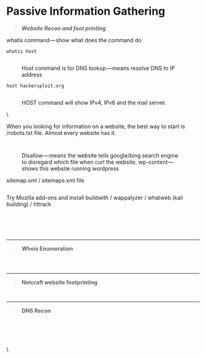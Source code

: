 # Passive Information Gathering

> _**Website Recon and foot printing**_

whatis command — show what does the command do

```
whatis host
```

<figure><img src="https://cdn-images-1.medium.com/max/1600/1*fvMTdgsCfbwxcZlNyl0d2w.png" alt=""><figcaption><p>Host command is for DNS lookup — means resolve DNS to IP address</p></figcaption></figure>

```
host hackersploit.org
```

<figure><img src="https://cdn-images-1.medium.com/max/1600/1*E8ENkC5XtA9oGzT5OT6QVg.png" alt=""><figcaption><p>HOST command will show IPv4, IPv6 and the mail server.</p></figcaption></figure>

\\

When you looking for information on a website, the best way to start is /robots.txt file. Almost every website has it.

<figure><img src="https://cdn-images-1.medium.com/max/1600/1*LCzUJ8yjNzwhelz-1BMiTw.png" alt=""><figcaption></figcaption></figure>

<figure><img src="https://cdn-images-1.medium.com/max/1600/1*Sa39urVwIRGPTJ3V9r2qfQ.png" alt=""><figcaption><p>Disallow — means the website tells google/bing search engine to disregard which file when curl the website, wp-content — shows this website running wordpress</p></figcaption></figure>

sitemap.xml / sitemaps.xml file

<figure><img src="https://cdn-images-1.medium.com/max/1600/1*W3EafY7U_Va8lgib71I7rA.png" alt=""><figcaption></figcaption></figure>

Try Mozilla add-ons and install buildwith / wappalyzer / whatweb (kali building) / httrack

<figure><img src="https://cdn-images-1.medium.com/max/1600/1*dU0j-xwqhieCshbo8OjS2Q.png" alt=""><figcaption></figcaption></figure>

<figure><img src="https://cdn-images-1.medium.com/max/1200/1*qBQxH1ivDo6S1wytDnfZ4Q.png" alt=""><figcaption></figcaption></figure>

<figure><img src="https://cdn-images-1.medium.com/max/1200/1*LM0qGN_2m3azgT9DTpedFg.png" alt=""><figcaption></figcaption></figure>

<figure><img src="https://cdn-images-1.medium.com/max/800/1*DVbE_nsETX9fkN-c4w9UKA.png" alt=""><figcaption></figcaption></figure>

<figure><img src="https://cdn-images-1.medium.com/max/1200/1*Hvoto7rRoKyb9DFWjbtw8Q.png" alt=""><figcaption></figcaption></figure>

***

> **Whois Enumeration**

<figure><img src="https://cdn-images-1.medium.com/max/800/1*juSusiX2XljfI5DorEFpHg.png" alt=""><figcaption></figcaption></figure>

<figure><img src="https://cdn-images-1.medium.com/max/800/1*oe0TRqotBwIflm6uIn3_AQ.png" alt=""><figcaption></figcaption></figure>

<figure><img src="https://cdn-images-1.medium.com/max/1200/1*aBX0mPpIHKnuEEKK34LwkQ.png" alt=""><figcaption></figcaption></figure>

***

> **Netcraft website footprinting**

<figure><img src="https://cdn-images-1.medium.com/max/1600/1*L2a0LKpFtGd-YEI5ZUzryA.png" alt=""><figcaption></figcaption></figure>

<figure><img src="https://cdn-images-1.medium.com/max/1200/1*05OYUUGc5x4nqvcH9Vs1Mw.png" alt=""><figcaption></figcaption></figure>

***

> **DNS Recon**

<figure><img src="https://cdn-images-1.medium.com/max/1200/1*Ax33SeILqjgLizCBTEeV4A.png" alt=""><figcaption></figcaption></figure>

<figure><img src="https://cdn-images-1.medium.com/max/1600/1*mtQ0XfH7DHcRgPaHPQGvgw.png" alt=""><figcaption></figcaption></figure>

<figure><img src="https://cdn-images-1.medium.com/max/1200/1*1Sn7bQD9vX2F5iJY7SlEAg.png" alt=""><figcaption></figcaption></figure>

<figure><img src="https://cdn-images-1.medium.com/max/800/1*facUUq0OHcMSVS_yIla_wQ.png" alt=""><figcaption></figcaption></figure>

<figure><img src="https://cdn-images-1.medium.com/max/800/1*k95V__OtmsR6MlWn6t5xFw.png" alt=""><figcaption></figcaption></figure>

\\
